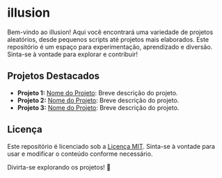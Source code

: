 # illusion

Bem-vindo ao illusion! Aqui você encontrará uma variedade de projetos aleatórios, desde pequenos scripts até projetos mais elaborados. Este repositório é um espaço para experimentação, aprendizado e diversão. Sinta-se à vontade para explorar e contribuir!

## Projetos Destacados

- **Projeto 1:** [Nome do Projeto](link_para_o_projeto): Breve descrição do projeto.
- **Projeto 2:** [Nome do Projeto](link_para_o_projeto): Breve descrição do projeto.
- **Projeto 3:** [Nome do Projeto](link_para_o_projeto): Breve descrição do projeto.

## Licença

Este repositório é licenciado sob a [Licença MIT](LICENSE). Sinta-se à vontade para usar e modificar o conteúdo conforme necessário.

Divirta-se explorando os projetos! 🚀
